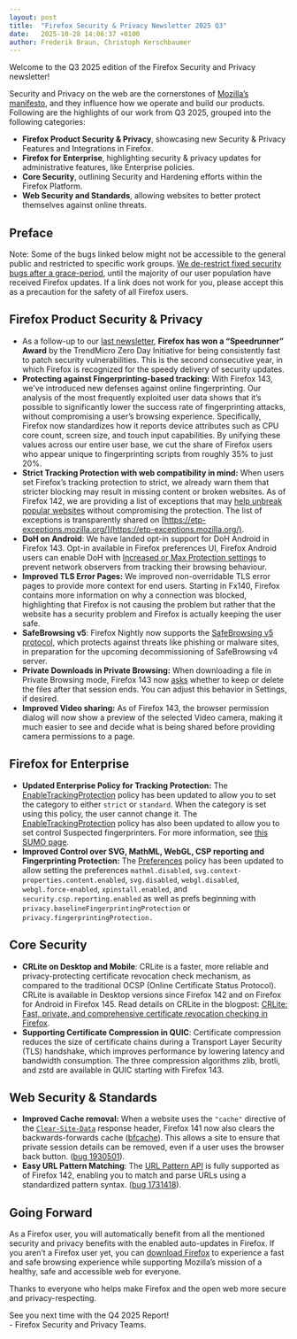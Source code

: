 ```yaml
---
layout: post
title:  "Firefox Security & Privacy Newsletter 2025 Q3"
date:   2025-10-28 14:06:37 +0100
author: Frederik Braun, Christoph Kerschbaumer
---
```


Welcome to the Q3 2025 edition of the Firefox Security and Privacy newsletter\!

Security and Privacy on the web are the cornerstones of [Mozilla’s manifesto](https://www.mozilla.org/en-US/about/manifesto/), and they influence how we operate and build our products. Following are the highlights of our work from Q3 2025, grouped into the following categories:

* **Firefox Product Security & Privacy**, showcasing new Security & Privacy Features and Integrations in Firefox.  
* **Firefox for Enterprise**, highlighting security & privacy updates for administrative features, like Enterprise policies.  
* **Core Security**, outlining Security and Hardening efforts within the Firefox Platform.  
* **Web Security and Standards**, allowing websites to better protect themselves against online threats.


## Preface

Note: Some of the bugs linked below might not be accessible to the general public and restricted to specific work groups. [We de-restrict fixed security bugs after a grace-period](https://firefox-source-docs.mozilla.org/bug-mgmt/processes/fixing-security-bugs.html#keeping-private-information-private), until the majority of our user population have received Firefox updates. If a link does not work for you, please accept this as a precaution for the safety of all Firefox users.

## Firefox Product Security & Privacy

* As a follow-up to our [last newsletter](https://attackanddefense.dev/2025/07/17/firefox-security-privacy-newsletter-2025-q2.html), **Firefox has won a “Speedrunner” Award** by the TrendMicro Zero Day Initiative for being consistently fast to patch security vulnerabilities. This is the second consecutive year, in which Firefox is recognized for the speedy delivery of security updates.  
* **Protecting against Fingerprinting-based tracking:** With Firefox 143, we’ve introduced new defenses against online fingerprinting. Our analysis of the most frequently exploited user data shows that it’s possible to significantly lower the success rate of fingerprinting attacks, without compromising a user’s browsing experience. Specifically, Firefox now standardizes how it reports device attributes such as CPU core count, screen size, and touch input capabilities. By unifying these values across our entire user base, we cut the share of Firefox users who appear unique to fingerprinting scripts from roughly 35% to just 20%.  
* **Strict Tracking Protection with web compatibility in mind:** When users set Firefox’s tracking protection to strict, we already warn them that stricter blocking may result in missing content or broken websites. As of Firefox 142, we are providing a list of exceptions that may [help unbreak popular websites](https://support.mozilla.org/en-US/kb/manage-enhanced-tracking-protection-exceptions) without compromising the protection. The list of exceptions is transparently shared on [https://etp-exceptions.mozilla.org/](https://etp-exceptions.mozilla.org/).  
* **DoH on Android**: We have landed opt-in support for DoH Android in Firefox 143\. Opt-in available in Firefox preferences UI, Firefox Android users can enable DoH with [Increased or Max Protection settings](https://support.mozilla.org/en-US/kb/configure-dns-over-https-protection-levels-firefox-android#w_protection-levels-explained) to prevent network observers from tracking their browsing behaviour.  
* **Improved TLS Error Pages:** We improved non-overridable TLS error pages to provide more context for end users. Starting in Fx140, Firefox contains more information on why a connection was blocked, highlighting that Firefox is not causing the problem but rather that the website has a security problem and Firefox is actually keeping the user safe.  
* **SafeBrowsing v5**: Firefox Nightly now supports the [SafeBrowsing v5 protocol](https://developers.google.com/safe-browsing/reference), which protects against threats like phishing or malware sites, in preparation for the upcoming decommissioning of SafeBrowsing v4 server.  
* **Private Downloads in Private Browsing:** When downloading a file in Private Browsing mode, Firefox 143 now [asks](https://bugzilla.mozilla.org/show_bug.cgi?id=1981504) whether to keep or delete the files after that session ends. You can adjust this behavior in Settings, if desired.  
* **Improved Video sharing:** As of Firefox 143, the browser permission dialog will now show a preview of the selected Video camera, making it much easier to see and decide what is being shared before providing camera permissions to a page.


## Firefox for Enterprise

* **Updated Enterprise Policy for Tracking Protection:** The [EnableTrackingProtection](https://mozilla.github.io/policy-templates/#enabletrackingprotection) policy has been updated to allow you to set the category to either `strict` or `standard`. When the category is set using this policy, the user cannot change it. The [EnableTrackingProtection](https://mozilla.github.io/policy-templates/#enabletrackingprotection) policy has also been updated to allow you to set control Suspected fingerprinters. For more information, see [this SUMO page](https://support.mozilla.org/kb/firefox-protection-against-fingerprinting#w_suspected-fingerprinters).  
* **Improved Control over SVG, MathML, WebGL, CSP reporting and Fingerprinting Protection:** The [Preferences](https://mozilla.github.io/policy-templates/#preferences) policy has been updated to allow setting the preferences `mathml.disabled`, `svg.context-properties.content.enabled`, `svg.disabled`, `webgl.disabled`, `webgl.force-enabled`, `xpinstall.enabled`, and `security.csp.reporting.enabled` as well as prefs beginning with `privacy.baselineFingerprintingProtection` or `privacy.fingerprintingProtection.`

## Core Security

* **CRLite on Desktop and Mobile**: CRLite is a faster, more reliable and privacy-protecting certificate revocation check mechanism, as compared to the traditional OCSP (Online Certificate Status Protocol). CRLite is available in Desktop versions since Firefox 142 and on Firefox for Android in Firefox 145\. Read details on CRLite in the blogpost: [CRLite: Fast, private, and comprehensive certificate revocation checking in Firefox](https://hacks.mozilla.org/2025/08/crlite-fast-private-and-comprehensive-certificate-revocation-checking-in-firefox/).  
* **Supporting Certificate Compression in QUIC**: Certificate compression reduces the size of certificate chains during a Transport Layer Security (TLS) handshake, which improves performance by lowering latency and bandwidth consumption. The three compression algorithms zlib, brotli, and zstd are available in QUIC starting with Firefox 143\.

## Web Security & Standards

* **Improved Cache removal:** When a website uses the `"cache"` directive of the [`Clear-Site-Data`](https://developer.mozilla.org/en-US/docs/Web/HTTP/Reference/Headers/Clear-Site-Data) response header, Firefox 141 now also clears the backwards-forwards cache ([bfcache](https://developer.mozilla.org/en-US/docs/Glossary/bfcache)). This allows a site to ensure that private session details can be removed, even if a user uses the browser back button. ([bug 1930501](https://bugzil.la/1930501)).  
* **Easy URL Pattern Matching**: The [URL Pattern API](https://developer.mozilla.org/en-US/docs/Web/API/URL_Pattern_API) is fully supported as of Firefox 142, enabling you to match and parse URLs using a standardized pattern syntax. ([bug 1731418](https://bugzil.la/1731418)).

## Going Forward

As a Firefox user, you will automatically benefit from all the mentioned security and privacy benefits with the enabled auto-updates in Firefox. If you aren’t a Firefox user yet, you can [download Firefox](https://www.mozilla.org/firefox/new/?_gl=1*3c2zyd*_ga*MTkzMzM4MjE2NC4xNjc0NzM5NDMy*_ga_X4N05QV93S*MTc0NTg0NzU4Ny4xODIuMS4xNzQ1ODQ3NjM5LjAuMC4w) to experience a fast and safe browsing experience while supporting Mozilla’s mission of a healthy, safe and accessible web for everyone.

Thanks to everyone who helps make Firefox and the open web more secure and privacy-respecting.

See you next time with the Q4 2025 Report\!  
\- Firefox Security and Privacy Teams.

